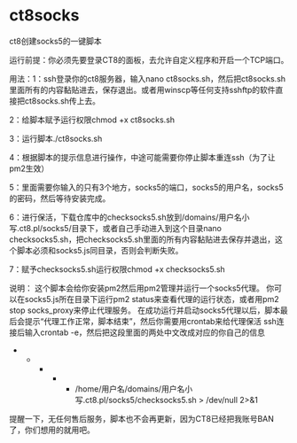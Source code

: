 # ct8socks
ct8创建socks5的一键脚本

运行前提：你必须先要登录CT8的面板，去允许自定义程序和开启一个TCP端口。

用法：1：ssh登录你的ct8服务器，输入nano ct8socks.sh，然后把ct8socks.sh里面所有的内容黏贴进去，保存退出。或者用winscp等任何支持sshftp的软件直接把ct8socks.sh传上去。

2：给脚本赋予运行权限chmod +x ct8socks.sh

3：运行脚本./ct8socks.sh

4：根据脚本的提示信息进行操作，中途可能需要你停止脚本重连ssh（为了让pm2生效）

5：里面需要你输入的只有3个地方，socks5的端口，socks5的用户名，socks5的密码，然后等待安装完成。

6：进行保活，下载仓库中的checksocks5.sh放到/domains/用户名小写.ct8.pl/socks5/目录下，或者自己手动进入到这个目录nano checksocks5.sh，把checksocks5.sh里面的所有内容黏贴进去保存并退出，这个脚本必须和socks5.js同目录，否则会判断失败。

7：赋予checksocks5.sh运行权限chmod +x checksocks5.sh

说明：
这个脚本会给你安装pm2然后用pm2管理并运行一个socks5代理。
你可以在socks5.js所在目录下运行pm2 status来查看代理的运行状态，或者用pm2 stop socks_proxy来停止代理服务。
在成功运行并启动socks5代理以后，脚本最后会提示“代理工作正常，脚本结束”，然后你需要用crontab来给代理保活
ssh连接后输入crontab -e，然后把这段里面的两处中文改成对应的你自己的信息
* * * * * /home/用户名/domains/用户名小写.ct8.pl/socks5/checksocks5.sh > /dev/null 2>&1

提醒一下，无任何售后服务，脚本也不会再更新，因为CT8已经把我账号BAN了，你们想用的就用吧。
